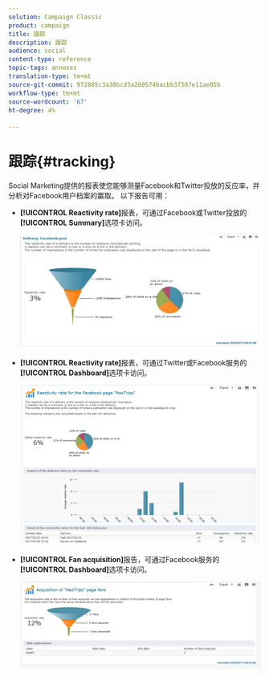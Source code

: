 ```yaml
---
solution: Campaign Classic
product: campaign
title: 跟踪
description: 跟踪
audience: social
content-type: reference
topic-tags: annexes
translation-type: tm+mt
source-git-commit: 972885c3a38bcd3a260574bacbb3f507e11ae05b
workflow-type: tm+mt
source-wordcount: '67'
ht-degree: 4%

---
```



# 跟踪{#tracking}

Social Marketing提供的报表使您能够测量Facebook和Twitter投放的反应率，并分析对Facebook用户档案的赢取。 以下报告可用：

* **[!UICONTROL Reactivity rate]**&#x200B;报表，可通过Facebook或Twitter投放的&#x200B;**[!UICONTROL Summary]**&#x200B;选项卡访问。

   ![](assets/social_report_3.png)

* **[!UICONTROL Reactivity rate]**&#x200B;报表，可通过Twitter或Facebook服务的&#x200B;**[!UICONTROL Dashboard]**&#x200B;选项卡访问。

   ![](assets/social_report_2.png)

* **[!UICONTROL Fan acquisition]**&#x200B;报告，可通过Facebook服务的&#x200B;**[!UICONTROL Dashboard]**&#x200B;选项卡访问。

   ![](assets/social_report_1.png)

